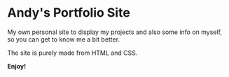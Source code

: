 # **Andy's Portfolio Site**

My own personal site to display my projects and also some info on myself, so you can get to know me a bit better.

The site is purely made from HTML and CSS.

**Enjoy!**
